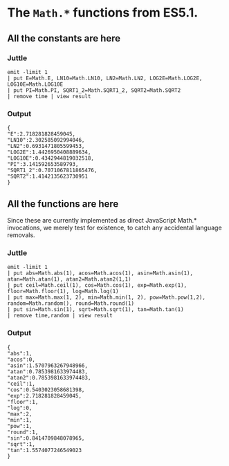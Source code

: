 # The `Math.*` functions from ES5.1.

## All the constants are here

### Juttle

    emit -limit 1
    | put E=Math.E, LN10=Math.LN10, LN2=Math.LN2, LOG2E=Math.LOG2E, LOG10E=Math.LOG10E
    | put PI=Math.PI, SQRT1_2=Math.SQRT1_2, SQRT2=Math.SQRT2
    | remove time | view result

### Output

    {
    "E":2.718281828459045,
    "LN10":2.302585092994046,
    "LN2":0.6931471805599453,
    "LOG2E":1.4426950408889634,
    "LOG10E":0.4342944819032518,
    "PI":3.141592653589793,
    "SQRT1_2":0.7071067811865476,
    "SQRT2":1.4142135623730951
    }

## All the functions are here
Since these are currently implemented as direct JavaScript
Math.* invocations, we merely test for existence,
to catch any accidental language removals.

### Juttle

    emit -limit 1
    | put abs=Math.abs(1), acos=Math.acos(1), asin=Math.asin(1), atan=Math.atan(1), atan2=Math.atan2(1,1)
    | put ceil=Math.ceil(1), cos=Math.cos(1), exp=Math.exp(1), floor=Math.floor(1), log=Math.log(1)
    | put max=Math.max(1, 2), min=Math.min(1, 2), pow=Math.pow(1,2), random=Math.random(), round=Math.round(1)
    | put sin=Math.sin(1), sqrt=Math.sqrt(1), tan=Math.tan(1)
    | remove time,random | view result

### Output

    {
    "abs":1,
    "acos":0,
    "asin":1.5707963267948966,
    "atan":0.7853981633974483,
    "atan2":0.7853981633974483,
    "ceil":1,
    "cos":0.5403023058681398,
    "exp":2.718281828459045,
    "floor":1,
    "log":0,
    "max":2,
    "min":1,
    "pow":1,
    "round":1,
    "sin":0.8414709848078965,
    "sqrt":1,
    "tan":1.5574077246549023
    }
